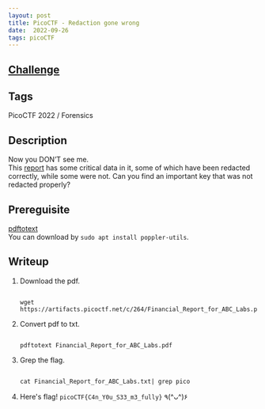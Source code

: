 ```yaml
---
layout: post
title: PicoCTF - Redaction gone wrong
date:  2022-09-26
tags: picoCTF
---
```


## [Challenge](https://play.picoctf.org/practice/challenge/290?category=4&originalEvent=70&page=1)

## Tags
PicoCTF 2022 / Forensics

## Description
Now you DON’T see me.<br />
This [report](https://artifacts.picoctf.net/c/264/Financial_Report_for_ABC_Labs.pdf) has some critical data in it, some of which have been redacted correctly, while some were not. Can you find an important key that was not redacted properly?

## Prereguisite
[pdftotext](https://linux.die.net/man/1/pdftotext) <br />
You can download by `sudo apt install poppler-utils`.

## Writeup
1. Download the pdf.
    ``` shell

    wget https://artifacts.picoctf.net/c/264/Financial_Report_for_ABC_Labs.pdf

    ```
2. Convert pdf to txt.
    ``` shell

    pdftotext Financial_Report_for_ABC_Labs.pdf

    ```
3. Grep the flag.
    ```

    cat Financial_Report_for_ABC_Labs.txt| grep pico
    
    ```
4. Here's flag! `picoCTF{C4n_Y0u_S33_m3_fully}` ٩(^ᴗ^)۶

